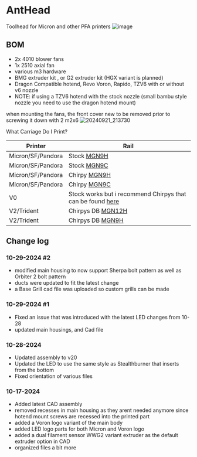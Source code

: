 # AntHead
Toolhead for Micron and other PFA printers 
![image](https://github.com/user-attachments/assets/46479fa7-f2ea-4e98-a73c-22cb5ffeb9c2)

## BOM 
* 2x 4010 blower fans 
* 1x 2510 axial fan 
* various m3 hardware 
* BMG extruder kit , or G2 extruder kit (HGX variant is planned)
* Dragon Compatible hotend, Revo Voron, Rapido, TZV6 with or without v6 nozzle
* NOTE: if using a TZV6 hotend with the stock nozzle (small bambu style nozzle you need to use the dragon hotend mount)


when mounting the fans, the front cover new to be removed prior to screwing it down with 2 m2x6 
![20240921_213730](https://github.com/user-attachments/assets/ab1f8089-46a0-4112-9aae-a728964323fd)

What Carriage Do I Print?


Printer  | Rail 
 ----|----|
Micron/SF/Pandora | Stock [MGN9H](https://github.com/PrintersForAnts/Micron/blob/main/STLs/Gantry/Toolhead/MiniSB/MiniSB_x_carriage_MGN9H_x1.stl) | 
Micron/SF/Pandora | Stock [MGN9C](https://github.com/PrintersForAnts/Micron/blob/main/STLs/Gantry/Toolhead/MiniSB/miniSB_x_carriage_x1.stl) |
Micron/SF/Pandora | Chirpy  [MGN9H](https://github.com/chirpy2605/voron/blob/main/general/Alternative_Voron_Mounts/Modified_Mounts/Micron_Pandora/STLs/X_Carriage_MGN9H_Micron_Long.stl)
Micron/SF/Pandora | Chirpy [MGN9C](https://github.com/chirpy2605/voron/blob/main/general/Alternative_Voron_Mounts/Modified_Mounts/Micron_Pandora/STLs/X_Carriage_MGN9C_Micron_Long.stl)
V0 | Stock works but i recommend Chirpys that can be found [here](https://github.com/chirpy2605/voron/blob/main/general/Alternative_Voron_Mounts/Modified_Mounts/v0.2) 
V2/Trident | Chirpys DB [MGN12H](https://github.com/chirpy2605/voron/tree/main/general/Alternative_Voron_Mounts/Modified_Mounts/V1_V2/STLs/MGN12H)
V2/Trident | Chirpys DB [MGN9H](https://github.com/chirpy2605/voron/tree/main/general/Alternative_Voron_Mounts/Modified_Mounts/V1_V2/STLs/MGN9H)


## Change log ##

### 10-29-2024 #2
* modified main housing to now support Sherpa bolt pattern as well as Orbiter 2 bolt pattern
* ducts were updated to fit the latest change
* a Base Grill cad file was uploaded so custom grills can be made 

### 10-29-2024 #1
* Fixed an issue that was introduced with the latest LED changes from 10-28
* updated main housings, and Cad file

### 10-28-2024
* Updated assembly to v20
* Updated the LED to use the same style as Stealthburner that inserts from the bottom 
* Fixed orientation of various files 

### 10-17-2024
* Added latest CAD assembly
* removed recesses in main housing as they arent needed anymore since hotend mount screws are recessed into the printed part
* added a Voron logo variant of the main body 
* added LED logo parts for both Micron and Voron logo 
* added a dual filament sensor WWG2 variant extruder as the default extruder option in CAD 
* organized files a bit more
